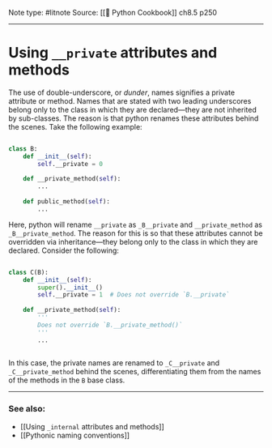 Note type: #litnote
Source: [[📖 Python Cookbook]] ch8.5 p250

---
# Using `__private` attributes and methods
The use of double-underscore, or *dunder*, names signifies a private attribute or method. Names that are stated with two leading underscores belong only to the class in which they are declared—they are not inherited by sub-classes. The reason is that python renames these attributes behind the scenes. Take the following example:
```python

class B:
	def __init__(self):
		self.__private = 0
		
	def __private_method(self):
		...
		
	def public_method(self):
		...

```

Here, python will rename `__private` as `_B__private` and `__private_method` as `_B__private_method`. The reason for this is so that these attributes cannot be overridden via inheritance—they belong only to the class in which they are declared. Consider the following:
```python

class C(B):
	def __init__(self):
		super().__init__()
		self.__private = 1	# Does not override `B.__private`
		
	def __private_method(self):
		'''
		Does not override `B.__private_method()`
		'''
		...
		
```

In this case, the private names are renamed to `_C__private` and `_C__private_method` behind the scenes, differentiating them from the names of the methods in the `B` base class.

---
### See also:
- [[Using `_internal` attributes and methods]]
- [[Pythonic naming conventions]]